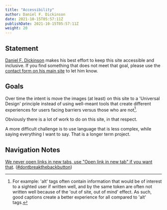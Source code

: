 ```yaml
---
title: "Accessibility"
author: Daniel F. Dickinson
date: 2021-10-15T05:57:11Z
publishDate: 2021-10-15T05:57:11Z
weight: 20
---
```


## Statement

[Daniel F. Dickinson](https://www.wildtechgarden.ca/about/) makes his best effort to keep this site accessible and inclusive. If you find something that does not meet that goal, please use the [contact form on his main site](https://www.wildtechgarden.ca/contact/) to let him know.

## Goals

Over time the intent is move the images (at least) on this site to a 'Universal Design' principle instead of using well-meant tools that create different experiences for users facing barriers versus those who are not[^1].

Obviously there is a lot of work to do on this site, in that respect.

A more difficult challenge is to use language that is less complex, while saying everything I want to say. That is a longer term project.

## Navigation Notes

[We never open links in new tabs, use "Open link in new tab" if you want that](https://www.wildtechgarden.ca/blog/accessible-design-no-blank/). ([#dontbreakthebackbutton](https://www.linkedin.com/feed/hashtag/?keywords=dontbreakthebackbutton))

[^1]: For example: 'alt' tags often contain information that would be of interest to a sighted user if written well, and by the same token are often not written well because of the 'out of site, out of mind' effect. As such, good captions create a better experience for all compared to 'alt' tags.